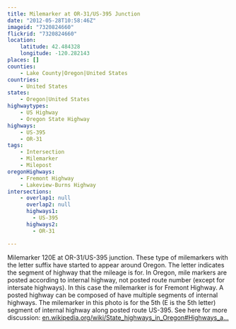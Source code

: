 ```yaml
---
title: Milemarker at OR-31/US-395 Junction
date: "2012-05-28T10:58:46Z"
imageid: "7320824660"
flickrid: "7320824660"
location:
    latitude: 42.484328
    longitude: -120.282143
places: []
counties:
    - Lake County|Oregon|United States
countries:
    - United States
states:
    - Oregon|United States
highwaytypes:
    - US Highway
    - Oregon State Highway
highways:
    - US-395
    - OR-31
tags:
    - Intersection
    - Milemarker
    - Milepost
oregonHighways:
    - Fremont Highway
    - Lakeview-Burns Highway
intersections:
    - overlap1: null
      overlap2: null
      highways1:
        - US-395
      highways2:
        - OR-31

---
```

Milemarker 120E at OR-31/US-395 junction.  These type of milemarkers with the letter suffix have started to appear around Oregon.  The letter indicates the segment of highway that the mileage is for.  In Oregon, mile markers are posted according to internal highway, not posted route number (except for intersate highways).  In this case the milemarker is for Fremont Highway.  A posted highway can be composed of have multiple segments of internal highways.  The milemarker in this photo is for the 5th (E is the 5th letter) segment of internal highway along posted route US-395.  See here for more discussion: <a href="http://en.wikipedia.org/wiki/State_highways_in_Oregon#Highways_and_routes" rel="nofollow">en.wikipedia.org/wiki/State_highways_in_Oregon#Highways_a...</a>